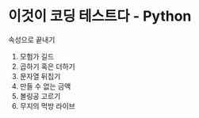 # 이것이 코딩 테스트다 - Python

속성으로 끝내기


1. 모험가 길드
2. 곱하기 혹은 더하기
3. 문자열 뒤집기
4. 만들 수 없는 금액
5. 볼링공 고르기
6. 무지의 먹방 라이브





